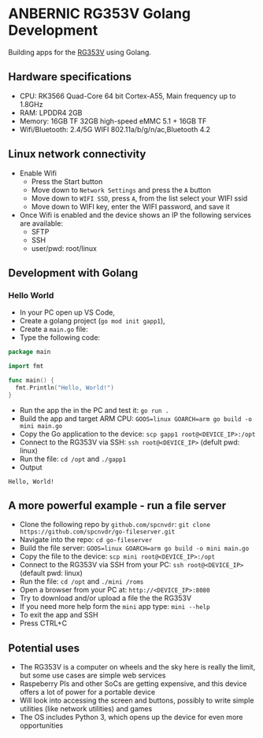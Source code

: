 # ANBERNIC RG353V Golang Development

Building apps for the [RG353V](https://anbernic.com/products/rg353v-rg353vs) using Golang.

## Hardware specifications

- CPU: RK3566 Quad-Core 64 bit Cortex-A55, Main frequency up to 1.8GHz
- RAM: LPDDR4 2GB
- Memory: 16GB TF	32GB high-speed eMMC 5.1 + 16GB TF
- Wifi/Bluetooth:	2.4/5G WIFI 802.11a/b/g/n/ac,Bluetooth 4.2

## Linux network connectivity

- Enable Wifi
  - Press the Start button
  - Move down to `Network Settings` and press the `A` button
  - Move down to `WIFI SSD`, press `A`, from the list select your WIFI ssid
  - Move down to WIFI key, enter the WIFI password, and save it
- Once Wifi is enabled and the device shows an IP the following services are available:
  - SFTP
  - SSH
  - user/pwd: root/linux

## Development with Golang

### Hello World

- In your PC open up VS Code,
- Create a golang project (`go mod init gapp1`),
- Create a `main.go` file:
- Type the following code:

```go
package main

import fmt

func main() {
  fmt.Println("Hello, World!")
}
```

- Run the app the in the PC and test it: `go run .`
- Build the app and target ARM CPU: `GOOS=linux GOARCH=arm go build -o mini main.go`
- Copy the Go application to the device: `scp gapp1 root@<DEVICE_IP>:/opt`
- Connect to the RG353V via SSH: `ssh root@<DEVICE_IP>` (defult pwd: linux)
- Run the file: `cd /opt` and `./gapp1`
- Output

```text
Hello, World!
```

## A more powerful example - run a file server

- Clone the following repo by `github.com/spcnvdr`: `git clone https://github.com/spcnvdr/go-fileserver.git`
- Navigate into the repo: `cd go-fileserver`
- Build the file server: `GOOS=linux GOARCH=arm go build -o mini main.go`
- Copy the file to the device: `scp mini root@<DEVICE_IP>:/opt`
- Connect to the RG353V via SSH from your PC: `ssh root@<DEVICE_IP>` (default pwd: linux)
- Run the file: `cd /opt` and `./mini /roms`
- Open a browser from your PC at: `http://<DEVICE_IP>:8080`
- Try to download and/or upload a file the the RG353V
- If you need more help form the `mini` app type: `mini --help`
- To exit the app and SSH
- Press CTRL+C

## Potential uses

- The RG353V is a computer on wheels and the sky here is really the limit, but some use cases are simple web services
- Raspeberry PIs and other SoCs are getting expensive, and this device offers a lot of power for a portable device
- Will look into accessing the screen and buttons, possibly to write simple utilities (like network utilities) and games
- The OS includes Python 3, which opens up the device for even more opportunities
